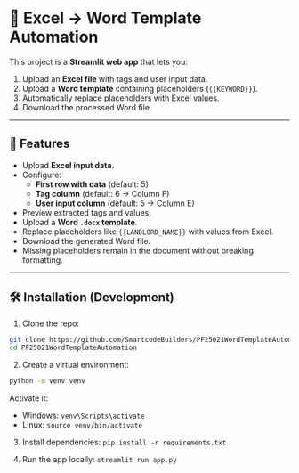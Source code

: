 # 📄 Excel → Word Template Automation  

This project is a **Streamlit web app** that lets you:  

1. Upload an **Excel file** with tags and user input data.  
2. Upload a **Word template** containing placeholders (`{{KEYWORD}}`).  
3. Automatically replace placeholders with Excel values.  
4. Download the processed Word file.  

---

## 🚀 Features  

- Upload **Excel input data**.  
- Configure:  
  - **First row with data** (default: 5)  
  - **Tag column** (default: 6 → Column F)  
  - **User input column** (default: 5 → Column E)  
- Preview extracted tags and values.  
- Upload a **Word `.docx` template**.  
- Replace placeholders like `{{LANDLORD_NAME}}` with values from Excel.  
- Download the generated Word file.  
- Missing placeholders remain in the document without breaking formatting.  

---

## 🛠️ Installation (Development)  

1. Clone the repo:  

```bash
git clone https://github.com/SmartcodeBuilders/PF25021WordTemplateAutomation.git
cd PF25021WordTemplateAutomation
```

2. Create a virtual environment:
```bash
python -m venv venv
```
Activate it: 
- Windows: ```venv\Scripts\activate```
- Linux: ```source venv/bin/activate```

3. Install dependencies:
```pip install -r requirements.txt```

4. Run the app locally:
```streamlit run app.py```